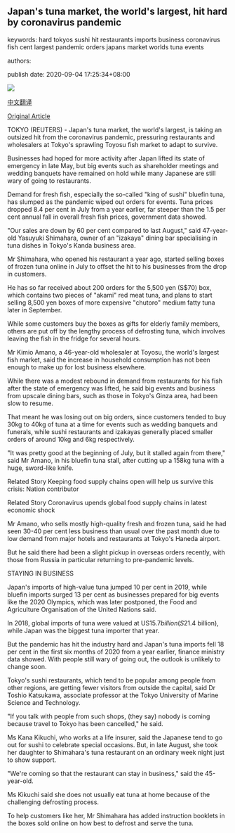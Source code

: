 ## Japan's tuna market, the world's largest, hit hard by coronavirus pandemic

keywords: hard tokyos sushi hit restaurants imports business coronavirus fish cent largest pandemic orders japans market worlds tuna events

authors: 

publish date: 2020-09-04 17:25:34+08:00

![](https://www.straitstimes.com/sites/default/files/styles/x_large/public/articles/2020/09/04/eb_japan_090420.jpg?itok=4eN3DR2q)

[中文翻译](Japan%27s%20tuna%20market%2C%20the%20world%27s%20largest%2C%20hit%20hard%20by%20coronavirus%20pandemic_zh.md)

[Original Article](https://www.straitstimes.com/asia/east-asia/japans-tuna-market-the-worlds-largest-hit-hard-by-coronavirus-pandemic)

TOKYO (REUTERS) - Japan's tuna market, the world's largest, is taking an outsized hit from the coronavirus pandemic, pressuring restaurants and wholesalers at Tokyo's sprawling Toyosu fish market to adapt to survive.

Businesses had hoped for more activity after Japan lifted its state of emergency in late May, but big events such as shareholder meetings and wedding banquets have remained on hold while many Japanese are still wary of going to restaurants.

Demand for fresh fish, especially the so-called "king of sushi" bluefin tuna, has slumped as the pandemic wiped out orders for events. Tuna prices dropped 8.4 per cent in July from a year earlier, far steeper than the 1.5 per cent annual fall in overall fresh fish prices, government data showed.

"Our sales are down by 60 per cent compared to last August," said 47-year-old Yasuyuki Shimahara, owner of an "izakaya" dining bar specialising in tuna dishes in Tokyo's Kanda business area.

Mr Shimahara, who opened his restaurant a year ago, started selling boxes of frozen tuna online in July to offset the hit to his businesses from the drop in customers.

He has so far received about 200 orders for the 5,500 yen (S$70) box, which contains two pieces of "akami" red meat tuna, and plans to start selling 8,500 yen boxes of more expensive "chutoro" medium fatty tuna later in September.

While some customers buy the boxes as gifts for elderly family members, others are put off by the lengthy process of defrosting tuna, which involves leaving the fish in the fridge for several hours.

Mr Kimio Amano, a 46-year-old wholesaler at Toyosu, the world's largest fish market, said the increase in household consumption has not been enough to make up for lost business elsewhere.

While there was a modest rebound in demand from restaurants for his fish after the state of emergency was lifted, he said big events and business from upscale dining bars, such as those in Tokyo's Ginza area, had been slow to resume.

That meant he was losing out on big orders, since customers tended to buy 30kg to 40kg of tuna at a time for events such as wedding banquets and funerals, while sushi restaurants and izakayas generally placed smaller orders of around 10kg and 6kg respectively.

"It was pretty good at the beginning of July, but it stalled again from there," said Mr Amano, in his bluefin tuna stall, after cutting up a 158kg tuna with a huge, sword-like knife.

Related Story Keeping food supply chains open will help us survive this crisis: Nation contributor

Related Story Coronavirus upends global food supply chains in latest economic shock

Mr Amano, who sells mostly high-quality fresh and frozen tuna, said he had seen 30-40 per cent less business than usual over the past month due to low demand from major hotels and restaurants at Tokyo's Haneda airport.

But he said there had been a slight pickup in overseas orders recently, with those from Russia in particular returning to pre-pandemic levels.

STAYING IN BUSINESS

Japan's imports of high-value tuna jumped 10 per cent in 2019, while bluefin imports surged 13 per cent as businesses prepared for big events like the 2020 Olympics, which was later postponed, the Food and Agriculture Organisation of the United Nations said.

In 2018, global imports of tuna were valued at US$15.7 billion (S$21.4 billion), while Japan was the biggest tuna importer that year.

But the pandemic has hit the industry hard and Japan's tuna imports fell 18 per cent in the first six months of 2020 from a year earlier, finance ministry data showed. With people still wary of going out, the outlook is unlikely to change soon.

Tokyo's sushi restaurants, which tend to be popular among people from other regions, are getting fewer visitors from outside the capital, said Dr Toshio Katsukawa, associate professor at the Tokyo University of Marine Science and Technology.

"If you talk with people from such shops, (they say) nobody is coming because travel to Tokyo has been cancelled," he said.

Ms Kana Kikuchi, who works at a life insurer, said the Japanese tend to go out for sushi to celebrate special occasions. But, in late August, she took her daughter to Shimahara's tuna restaurant on an ordinary week night just to show support.

"We're coming so that the restaurant can stay in business," said the 45-year-old.

Ms Kikuchi said she does not usually eat tuna at home because of the challenging defrosting process.

To help customers like her, Mr Shimahara has added instruction booklets in the boxes sold online on how best to defrost and serve the tuna.
